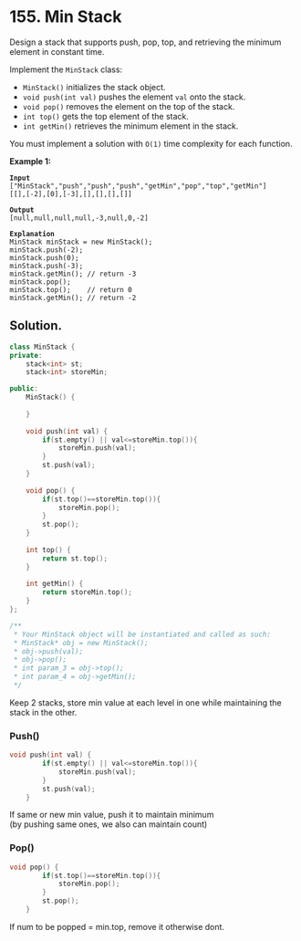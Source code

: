 # 155. Min Stack

Design a stack that supports push, pop, top, and retrieving the minimum element in constant time.

Implement the `MinStack` class:

* `MinStack()` initializes the stack object.
* `void push(int val)` pushes the element `val` onto the stack.
* `void pop()` removes the element on the top of the stack.
* `int top()` gets the top element of the stack.
* `int getMin()` retrieves the minimum element in the stack.

You must implement a solution with `O(1)` time complexity for each function.

&#x20;

**Example 1:**

<pre><code><strong>Input
</strong>["MinStack","push","push","push","getMin","pop","top","getMin"]
[[],[-2],[0],[-3],[],[],[],[]]

<strong>Output
</strong>[null,null,null,null,-3,null,0,-2]

<strong>Explanation
</strong>MinStack minStack = new MinStack();
minStack.push(-2);
minStack.push(0);
minStack.push(-3);
minStack.getMin(); // return -3
minStack.pop();
minStack.top();    // return 0
minStack.getMin(); // return -2
</code></pre>





## Solution.

```cpp
class MinStack {
private:
    stack<int> st;
    stack<int> storeMin;

public:
    MinStack() {
        
    }
    
    void push(int val) {
        if(st.empty() || val<=storeMin.top()){
            storeMin.push(val);
        }
        st.push(val);
    }
    
    void pop() {
        if(st.top()==storeMin.top()){
            storeMin.pop();
        }
        st.pop();
    }
    
    int top() {
        return st.top();
    }
    
    int getMin() {
        return storeMin.top();
    }
};

/**
 * Your MinStack object will be instantiated and called as such:
 * MinStack* obj = new MinStack();
 * obj->push(val);
 * obj->pop();
 * int param_3 = obj->top();
 * int param_4 = obj->getMin();
 */
```

Keep 2 stacks, store min value at each level in one while maintaining the stack in the other.



### Push()

```cpp
void push(int val) {
        if(st.empty() || val<=storeMin.top()){
            storeMin.push(val);
        }
        st.push(val);
    }
```

If same or new min value, push it to maintain minimum\
(by pushing same ones, we also can maintain count)



### Pop()

```cpp
void pop() {
        if(st.top()==storeMin.top()){
            storeMin.pop();
        }
        st.pop();
    }
```

If num to be popped = min.top, remove it otherwise dont.
